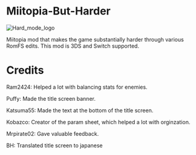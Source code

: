 # Miitopia-But-Harder
![Hard_mode_logo](https://user-images.githubusercontent.com/82438230/177342051-44f6c53e-7093-4acd-acbc-80856acc7838.png)

Miitopia mod that makes the game substantially harder through various RomFS edits. 
This mod is 3DS and Switch supported.


# Credits 
Ram2424: Helped a lot with balancing stats for enemies. 

Puffy: Made the title screen banner.

Katsuma55: Made the text at the bottom of the title screen.

Kobazco: Creator of the param sheet, which helped a lot with orginzation.

Mrpirate02: Gave valuable feedback. 

BH: Translated title screen to japanese
